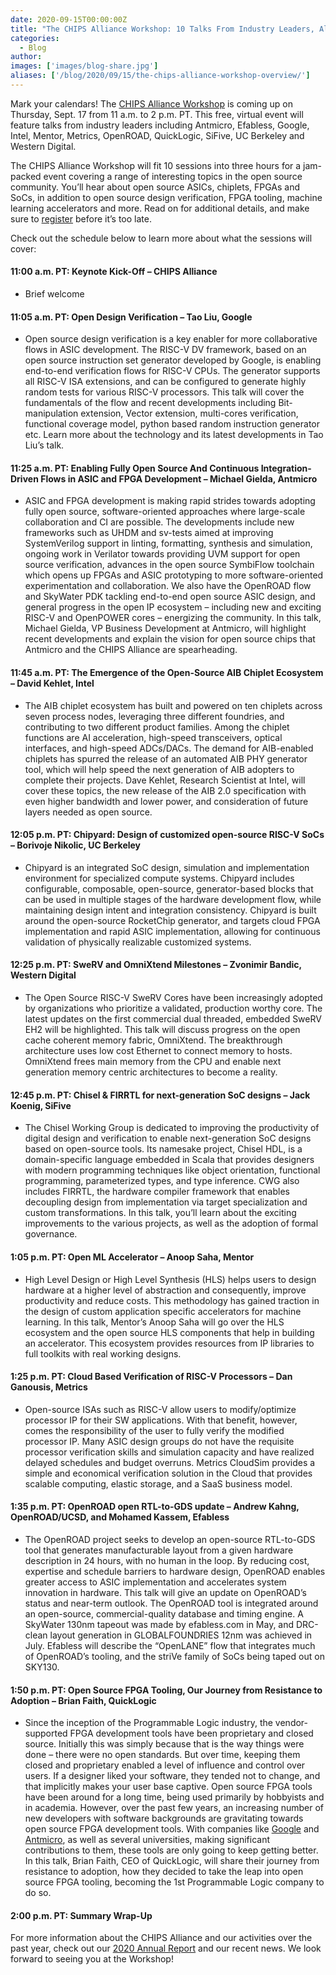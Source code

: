 ```yaml
---
date: 2020-09-15T00:00:00Z
title: "The CHIPS Alliance Workshop: 10 Talks From Industry Leaders, All For Free"
categories:
  - Blog
author:
images: ['images/blog-share.jpg']
aliases: ['/blog/2020/09/15/the-chips-alliance-workshop-overview/']
---
```


Mark your calendars! The [CHIPS Alliance Workshop](https://events.linuxfoundation.org/chips-alliance-workshop/) is coming up on Thursday, Sept. 17 from 11 a.m. to 2 p.m. PT. This free, virtual event will feature talks from industry leaders including Antmicro, Efabless, Google, Intel, Mentor, Metrics, OpenROAD, QuickLogic, SiFive, UC Berkeley and Western Digital.  

The CHIPS Alliance Workshop will fit 10 sessions into three hours for a jam-packed event covering a range of interesting topics in the open source community. You’ll hear about open source ASICs, chiplets, FPGAs and SoCs, in addition to open source design verification, FPGA tooling, machine learning accelerators and more. Read on for additional details, and make sure to [register](https://events.linuxfoundation.org/chips-alliance-workshop/register/) before it’s too late.

Check out the schedule below to learn more about what the sessions will cover:

#### 11:00 a.m. PT: Keynote Kick-Off – CHIPS Alliance

- Brief welcome

#### 11:05 a.m. PT: Open Design Verification – Tao Liu, Google

- Open source design verification is a key enabler for more collaborative flows in ASIC development. The RISC-V DV framework, based on an open source instruction set generator developed by Google, is enabling end-to-end verification flows for RISC-V CPUs.  The generator supports all RISC-V ISA extensions, and can be configured to generate highly random tests for various RISC-V processors. This talk will cover the fundamentals of the flow and recent developments including Bit-manipulation extension, Vector extension, multi-cores verification, functional coverage model, python based random instruction generator etc.  Learn more about the technology and its latest developments in Tao Liu’s talk. 

#### 11:25 a.m. PT: Enabling Fully Open Source And Continuous Integration-Driven Flows in ASIC and FPGA Development – Michael Gielda, Antmicro

- ASIC and FPGA development is making rapid strides towards adopting fully open source, software-oriented approaches where large-scale collaboration and CI are possible. The developments include new frameworks such as UHDM and sv-tests aimed at improving SystemVerilog support in linting, formatting, synthesis and simulation, ongoing work in Verilator towards providing UVM support for open source verification, advances in the open source SymbiFlow toolchain which opens up FPGAs and ASIC prototyping to more software-oriented experimentation and collaboration. We also have the OpenROAD flow and SkyWater PDK tackling end-to-end open source ASIC design, and general progress in the open IP ecosystem – including new and exciting RISC-V and OpenPOWER cores – energizing the community. In this talk, Michael Gielda, VP Business Development at Antmicro, will highlight recent developments and explain the vision for open source chips that Antmicro and the CHIPS Alliance are spearheading.

#### 11:45 a.m. PT: The Emergence of the Open-Source AIB Chiplet Ecosystem – David Kehlet, Intel

- The AIB chiplet ecosystem has built and powered on ten chiplets across seven process nodes, leveraging three different foundries, and contributing to two different product families.  Among the chiplet functions are AI acceleration, high-speed transceivers, optical interfaces, and high-speed ADCs/DACs.  The demand for AIB-enabled chiplets has spurred the release of an automated AIB PHY generator tool, which will help speed the next generation of AIB adopters to complete their projects.  Dave Kehlet, Research Scientist at Intel, will cover these topics, the new release of the AIB 2.0 specification with even higher bandwidth and lower power, and consideration of future layers needed as open source.

#### 12:05 p.m. PT: Chipyard: Design of customized open-source RISC-V SoCs – Borivoje Nikolic, UC Berkeley

- Chipyard is an integrated SoC design, simulation and implementation environment for specialized compute systems. Chipyard includes configurable, composable, open-source, generator-based blocks that can be used in multiple stages of the hardware development flow, while maintaining design intent and integration consistency.  Chipyard is built around the open-source RocketChip generator, and targets cloud FPGA implementation and rapid ASIC implementation, allowing for continuous validation of physically realizable customized systems.

#### 12:25 p.m. PT: SweRV and OmniXtend Milestones – Zvonimir Bandic, Western Digital

- The Open Source RISC-V SweRV Cores have been increasingly adopted by organizations who prioritize a validated, production worthy core. The latest updates on the first commercial dual threaded, embedded SweRV EH2 will be highlighted. This talk will discuss progress on the open cache coherent memory fabric, OmniXtend. The breakthrough architecture uses low cost Ethernet to connect memory to hosts. OmniXtend frees main memory from the CPU and enable next generation memory centric architectures to become a reality. 

#### 12:45 p.m. PT: Chisel & FIRRTL for next-generation SoC designs – Jack Koenig, SiFive

- The Chisel Working Group is dedicated to improving the productivity of digital design and verification to enable next-generation SoC designs based on open-source tools. Its namesake project, Chisel HDL, is a domain-specific language embedded in Scala that provides designers with modern programming techniques like object orientation, functional programming, parameterized types, and type inference. CWG also includes FIRRTL, the hardware compiler framework that enables decoupling design from implementation via target specialization and custom transformations. In this talk, you’ll learn about the exciting improvements to the various projects, as well as the adoption of formal governance.

#### 1:05 p.m. PT: Open ML Accelerator – Anoop Saha, Mentor

- High Level Design or High Level Synthesis (HLS) helps users to design hardware at a higher level of abstraction and consequently, improve productivity and reduce costs. This methodology has gained traction in the design of custom application specific accelerators for machine learning. In this talk, Mentor’s Anoop Saha will go over the HLS ecosystem and the open source HLS components that help in building an accelerator. This ecosystem provides resources from IP libraries to full toolkits with real working designs.

#### 1:25 p.m. PT: Cloud Based Verification of RISC-V Processors – Dan Ganousis, Metrics

- Open-source ISAs such as RISC-V allow users to modify/optimize processor IP for their SW applications. With that benefit, however, comes the responsibility of the user to fully verify the modified processor IP. Many ASIC design groups do not have the requisite processor verification skills and simulation capacity and have realized delayed schedules and budget overruns. Metrics CloudSim provides a simple and economical verification solution in the Cloud that provides scalable computing, elastic storage, and a SaaS business model.

#### 1:35 p.m. PT: OpenROAD open RTL-to-GDS update – Andrew Kahng, OpenROAD/UCSD, and Mohamed Kassem, Efabless 

- The OpenROAD project seeks to develop an open-source RTL-to-GDS tool that generates manufacturable layout from a given hardware description in 24 hours,  with no human in the loop. By reducing cost, expertise and schedule barriers to hardware design, OpenROAD enables greater access to ASIC implementation and accelerates system innovation in hardware. This talk will give an update on OpenROAD’s status and near-term outlook. The OpenROAD tool is integrated around  an open-source, commercial-quality database and timing engine. A SkyWater 130nm tapeout was made by efabless.com in May, and DRC-clean layout generation in GLOBALFOUNDRIES 12nm was achieved in July.  Efabless will describe the “OpenLANE” flow that integrates much of OpenROAD’s tooling, and the striVe family of SoCs being taped out on SKY130. 

#### 1:50 p.m. PT: Open Source FPGA Tooling, Our Journey from Resistance to Adoption – Brian Faith, QuickLogic

- Since the inception of the Programmable Logic industry, the vendor-supported FPGA development tools have been proprietary and closed source. Initially this was simply because that is the way things were done – there were no open standards. But over time, keeping them closed and proprietary enabled a level of influence and control over users. If a designer liked your software, they tended not to change, and that implicitly makes your user base captive.  Open source FPGA tools have been around for a long time, being used primarily by hobbyists and in academia. However, over the past few years, an increasing number of new developers with software backgrounds are gravitating towards open source FPGA development tools.  With companies like [Google](http://www.google.com/) and [Antmicro](http://www.antmicro.com/), as well as several universities, making significant contributions to them, these tools are only going to keep getting better.  In this talk, Brian Faith, CEO of QuickLogic, will share their journey from resistance to adoption, how they decided to take the leap into open source FPGA tooling, becoming the 1st Programmable Logic company to do so.

#### 2:00 p.m. PT: Summary Wrap-Up


For more information about the CHIPS Alliance and our activities over the past year, check out our [2020 Annual Report](https://chipsalliance.org/chips-alliance-2020-annual-report/) and our recent news. We look forward to seeing you at the Workshop! 